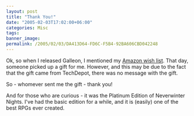 ```yaml
---
layout: post
title: "Thank You!"
date: "2005-02-03T17:02:00+06:00"
categories: Misc 
tags: 
banner_image: 
permalink: /2005/02/03/DA413D64-FD6C-F5B4-92BA606CBD042248
---
```


Ok, so when I released Galleon, I mentioned my <a href="http://www.amazon.com/o/registry/2TCL1D08EZEYE">Amazon wish list</a>. That day, someone picked up a gift for me. However, and this may be due to the fact that the gift came from TechDepot, there was no message with the gift.

So - whomever sent me the gift - thank you!

And for those who are curious - it was the Platinum Edition of Neverwinter Nights. I've had the basic edition for a while, and it is (easily) one of the best RPGs ever created.